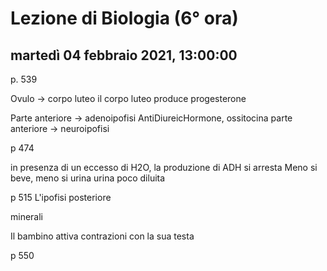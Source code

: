 # Lezione di Biologia (6° ora)

## martedì 04 febbraio 2021, 13:00:00

p. 539

Ovulo -> corpo luteo
il corpo luteo produce progesterone

Parte anteriore -> adenoipofisi
AntiDiureicHormone, ossitocina
parte anteriore -> neuroipofisi

p 474

in presenza di un eccesso di H2O, la produzione di ADH si arresta
Meno si beve, meno si urina
urina poco diluita

p 515 
L'ipofisi posteriore

minerali

Il bambino attiva contrazioni con la sua testa

p 550
<!--stackedit_data:
eyJoaXN0b3J5IjpbMTA1NjY0NDczMiwtMTYyMDIxMTcxLDIwNj
U2NDIzMjBdfQ==
-->